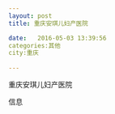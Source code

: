 ```yaml
--- 
layout: post 
title: 重庆安琪儿妇产医院

date:   2016-05-03 13:39:56 
categories:其他  
city:重庆
  
--- 
```

   
重庆安琪儿妇产医院

信息

